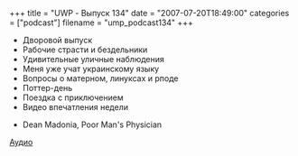 +++
title = "UWP - Выпуск 134"
date = "2007-07-20T18:49:00"
categories = ["podcast"]
filename = "ump_podcast134"
+++


- Дворовой выпуск
- Рабочие страсти и бездельники
- Удивительные уличные наблюдения
- Меня уже учат украинскому языку
- Вопросы о матерном, линуксах и рподе
- Поттер-день
- Поездка с приключением
- Видео впечатления недели


* Dean Madonia, Poor Man's Physician


[Аудио](https://podcast.umputun.com/media/ump_podcast134.mp3)
<audio src="https://podcast.umputun.com/media/ump_podcast134.mp3" preload="none">